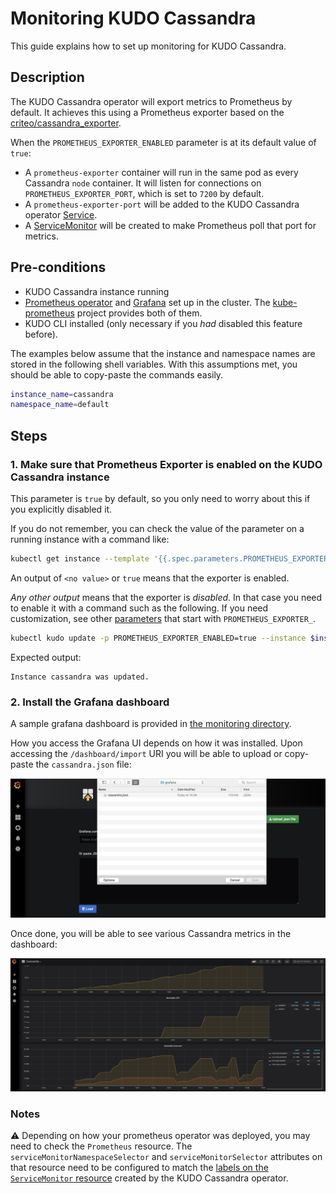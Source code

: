 # Monitoring KUDO Cassandra

This guide explains how to set up monitoring for KUDO Cassandra.

## Description

The KUDO Cassandra operator will export metrics to Prometheus by default. It
achieves this using a Prometheus exporter based on the
[criteo/cassandra_exporter](https://github.com/criteo/cassandra_exporter).

When the `PROMETHEUS_EXPORTER_ENABLED` parameter is at its default value of
`true`:

- A `prometheus-exporter` container will run in the same pod as every Cassandra
  `node` container. It will listen for connections on
  `PROMETHEUS_EXPORTER_PORT`, which is set to `7200` by default.
- A `prometheus-exporter-port` will be added to the KUDO Cassandra operator
  [Service](https://kubernetes.io/docs/concepts/services-networking/service/).
- A
  [ServiceMonitor](https://github.com/coreos/prometheus-operator/blob/master/Documentation/user-guides/getting-started.md#related-resources)
  will be created to make Prometheus poll that port for metrics.

## Pre-conditions

- KUDO Cassandra instance running
- [Prometheus operator](https://github.com/coreos/prometheus-operator) and
  [Grafana](https://grafana.com/) set up in the cluster. The
  [kube-prometheus](https://github.com/coreos/kube-prometheus) project provides
  both of them.
- KUDO CLI installed (only necessary if you _had_ disabled this feature before).

The examples below assume that the instance and namespace names are stored in
the following shell variables. With this assumptions met, you should be able to
copy-paste the commands easily.

```bash
instance_name=cassandra
namespace_name=default
```

## Steps

### 1. Make sure that Prometheus Exporter is enabled on the KUDO Cassandra instance

This parameter is `true` by default, so you only need to worry about this if you
explicitly disabled it.

If you do not remember, you can check the value of the parameter on a running
instance with a command like:

```bash
kubectl get instance --template '{{.spec.parameters.PROMETHEUS_EXPORTER_ENABLED}}{{"\n"}} $instance_name -n $namespace_name'
```

An output of `<no value>` or `true` means that the exporter is enabled.

_Any other output_ means that the exporter is _disabled_. In that case you need
to enable it with a command such as the following. If you need customization,
see other [parameters](parameters.md) that start with `PROMETHEUS_EXPORTER_`.

```bash
kubectl kudo update -p PROMETHEUS_EXPORTER_ENABLED=true --instance $instance_name -n $namespace_name
```

Expected output:

```
Instance cassandra was updated.
```

### 2. Install the Grafana dashboard

A sample grafana dashboard is provided in
[the monitoring directory](../monitoring/grafana).

How you access the Grafana UI depends on how it was installed. Upon accessing
the `/dashboard/import` URI you will be able to upload or copy-paste the
`cassandra.json` file:

![uploading the dashboard](images/upload.png)

Once done, you will be able to see various Cassandra metrics in the dashboard:

![Cassandra dashboard](images/cassandra-dashboard.png)

### Notes

:warning: Depending on how your prometheus operator was deployed, you may need
to check the `Prometheus` resource. The `serviceMonitorNamespaceSelector` and
`serviceMonitorSelector` attributes on that resource need to be configured to
match the
[labels on the `ServiceMonitor` resource](../operator/templates/service-monitor.yaml#L7)
created by the KUDO Cassandra operator.
